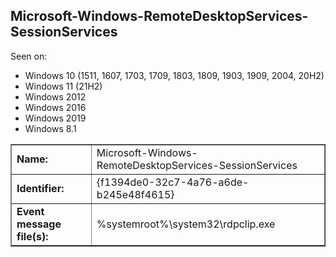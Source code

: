 ## Microsoft-Windows-RemoteDesktopServices-SessionServices

Seen on:
* Windows 10 (1511, 1607, 1703, 1709, 1803, 1809, 1903, 1909, 2004, 20H2)
* Windows 11 (21H2)
* Windows 2012
* Windows 2016
* Windows 2019
* Windows 8.1

<table border="1" class="docutils">
  <tbody>
    <tr>
      <td><b>Name:</b></td>
      <td>Microsoft-Windows-RemoteDesktopServices-SessionServices</td>
    </tr>
    <tr>
      <td><b>Identifier:</b></td>
      <td>{f1394de0-32c7-4a76-a6de-b245e48f4615}</td>
    </tr>
    <tr>
      <td><b>Event message file(s):</b></td>
      <td>%systemroot%\system32\rdpclip.exe</td>
    </tr>
  </tbody>
</table>

&nbsp;

